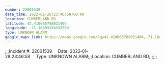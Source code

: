 ```yaml
---
number: 22001539
date_time: 2022-01-28T23:46:58+00:00
location: CUMBERLAND RD
latitude: 42.410665788021404
longitude: -71.18493154332553
type: UNKNOWN ALARM
google_maps_link: https://maps.google.com/?q=42.410665788021404,-71.18493154332553
---
```


;;;Incident #: 22001539     Date: 2022‐01‐28 23:46:58     Type: UNKNOWN ALARM;;;Location: CUMBERLAND RD;;;;;;
